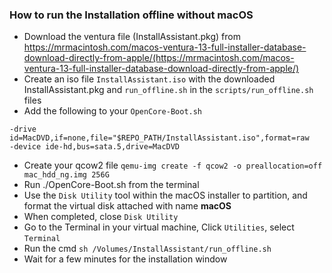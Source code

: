 ### How to run the Installation offline without macOS

- Download the ventura file (InstallAssistant.pkg) from https://mrmacintosh.com/macos-ventura-13-full-installer-database-download-directly-from-apple/(https://mrmacintosh.com/macos-ventura-13-full-installer-database-download-directly-from-apple/)
- Create an iso file `InstallAssistant.iso` with the downloaded InstallAssistant.pkg and `run_offline.sh` in the `scripts/run_offline.sh` files
- Add the following to your `OpenCore-Boot.sh`

```
-drive id=MacDVD,if=none,file="$REPO_PATH/InstallAssistant.iso",format=raw
-device ide-hd,bus=sata.5,drive=MacDVD
```
- Create your qcow2 file 
`qemu-img create -f qcow2 -o preallocation=off mac_hdd_ng.img 256G`
- Run ./OpenCore-Boot.sh from the terminal
- Use the `Disk Utility` tool within the macOS installer to partition, and format the virtual disk attached with name **macOS**
- When completed, close `Disk Utility`
- Go to the Terminal in your virtual machine, Click `Utilities`, select `Terminal`
- Run the cmd `sh /Volumes/InstallAssistant/run_offline.sh`
- Wait for a few minutes for the installation window
